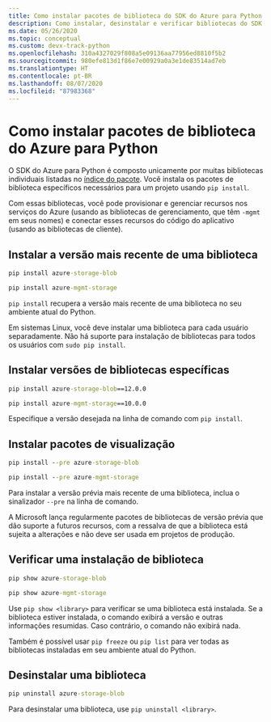 ```yaml
---
title: Como instalar pacotes de biblioteca do SDK do Azure para Python
description: Como instalar, desinstalar e verificar bibliotecas do SDK do Azure ou do Python usando pip. Inclui detalhes sobre como instalar versões específicas e pacotes de versão prévia.
ms.date: 05/26/2020
ms.topic: conceptual
ms.custom: devx-track-python
ms.openlocfilehash: 310a4327029f808a5e09136aa77956ed8810f5b2
ms.sourcegitcommit: 980efe813d1f86e7e00929a0a3e1de83514ad7eb
ms.translationtype: HT
ms.contentlocale: pt-BR
ms.lasthandoff: 08/07/2020
ms.locfileid: "87983368"
---
```

# <a name="how-to-install-azure-library-packages-for-python"></a>Como instalar pacotes de biblioteca do Azure para Python

O SDK do Azure para Python é composto unicamente por muitas bibliotecas individuais listadas no [índice do pacote](azure-sdk-library-package-index.md). Você instala os pacotes de biblioteca específicos necessários para um projeto usando `pip install`.

Com essas bibliotecas, você pode provisionar e gerenciar recursos nos serviços do Azure (usando as bibliotecas de gerenciamento, que têm `-mgmt` em seus nomes) e conectar esses recursos do código do aplicativo (usando as bibliotecas de cliente).

## <a name="install-the-latest-version-of-a-library"></a>Instalar a versão mais recente de uma biblioteca

```cmd
pip install azure-storage-blob
```

```cmd
pip install azure-mgmt-storage
```

`pip install` recupera a versão mais recente de uma biblioteca no seu ambiente atual do Python.

Em sistemas Linux, você deve instalar uma biblioteca para cada usuário separadamente. Não há suporte para instalação de bibliotecas para todos os usuários com `sudo pip install`.

## <a name="install-specific-library-versions"></a>Instalar versões de bibliotecas específicas

```cmd
pip install azure-storage-blob==12.0.0
```

```cmd
pip install azure-mgmt-storage==10.0.0
```

Especifique a versão desejada na linha de comando com `pip install`.

## <a name="install-preview-packages"></a>Instalar pacotes de visualização

```cmd
pip install --pre azure-storage-blob
```

```cmd
pip install --pre azure-mgmt-storage
```

Para instalar a versão prévia mais recente de uma biblioteca, inclua o sinalizador `--pre` na linha de comando.

A Microsoft lança regularmente pacotes de bibliotecas de versão prévia que dão suporte a futuros recursos, com a ressalva de que a biblioteca está sujeita a alterações e não deve ser usada em projetos de produção.

## <a name="verify-a-library-installation"></a>Verificar uma instalação de biblioteca

```cmd
pip show azure-storage-blob
```

```cmd
pip show azure-mgmt-storage
```

Use `pip show <library>` para verificar se uma biblioteca está instalada. Se a biblioteca estiver instalada, o comando exibirá a versão e outras informações resumidas. Caso contrário, o comando não exibirá nada.

Também é possível usar `pip freeze` ou `pip list` para ver todas as bibliotecas instaladas em seu ambiente atual do Python.

## <a name="uninstall-a-library"></a>Desinstalar uma biblioteca

```cmd
pip uninstall azure-storage-blob
```

Para desinstalar uma biblioteca, use `pip uninstall <library>`.

